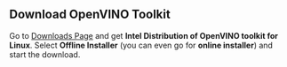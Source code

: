 ## Download OpenVINO Toolkit

Go to [Downloads Page](https://software.intel.com/en-us/openvino-toolkit/choose-download/free-download-linux) and get **Intel Distribution of OpenVINO toolkit for Linux**.
Select **Offline Installer** (you can even go for **online installer**) and start the download.

